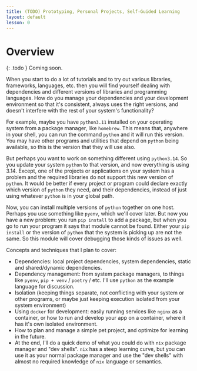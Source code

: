 ```yaml
---
title: (TODO) Prototyping, Personal Projects, Self-Guided Learning
layout: default
lesson: 0
---
```


# Overview

{: .todo }
Coming soon.

When you start to do a lot of tutorials and to try out various libraries, frameworks, languages, etc. then you will find yourself dealing with dependencies and different versions of libraries and programming languages. How do you manage your dependencies and your development environment so that it's consistent, always uses the right versions, and doesn't interfere with the rest of your system's functionality?

For example, maybe you have `python3.11` installed on your operating system from a package manager, like `homebrew`. This means that, anywhere in your shell, you can run the command `python` and it will run this version. You may have other programs and utilities that depend on `python` being available, so this is the version that they will use also.

But perhaps you want to work on something different using `python3.14`. So you update your system `python` to that version, and now everything is using 3.14. Except, one of the projects or applications on your system has a problem and the required libraries do not support this new version of `python`. It would be better if every project or program could declare exactly which version of `python` they need, and their dependencies, instead of just using whatever `python` is in your global path.

Now, you can install multiple versions of `python` together on one host. Perhaps you use something like `pyenv`, which we'll cover later. But now you have a new problem: you run `pip install` to add a package, but when you go to run your program it says that module cannot be found. Either your `pip install` or the version of `python` that the system is picking up are not the same. So this module will cover debugging those kinds of issues as well.

Concepts and techniques that I plan to cover:

- Dependencies: local project dependencies, system dependencies, static and shared/dynamic dependencies.
- Dependency management: from system package managers, to things like `pyenv`, `pip + venv` / `poetry` / etc. I'll use `python` as the example language for discussion.
- Isolation (keeping things separate, not conflicting with your system or other programs, or maybe just keeping execution isolated from your system environment)
- Using `docker` for development: easily running services like `nginx` as a container, or how to run and develop your app on a container, where it has it's own isolated environment.
- How to plan and manage a simple pet project, and optimize for learning in the future.
- At the end, I'll do a quick demo of what you could do with `nix` package manager and "dev shells". `nix` has a steep learning curve, but you can use it as your normal package manager and use the "dev shells" with almost no required knowledge of `nix` language or semantics.

